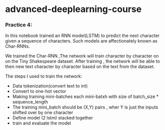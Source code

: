 # advanced-deeplearning-course


 ### Practice 4:

In this notebook trained an RNN model(LSTM) to predict the next character given a sequence of characters. Such models are affectionately known as Char-RNNs.

We trained the Char-RNN ,The network will train character by character on on the Tiny Shakespeare dataset. After training , the network will be able to then  new text character by character based on the text from the dataset.

The steps I used to train the network:

- Data tokenization(convert text to int)
- Convert to one-hot vector
- Making training mini-batches
each mini-batxh with size of batch_size * sequence_length
- The training mini_batch should be (X,Y) pairs , wher Y is just the inputs shifted over by one character
- Define model (2 lstm) stacked together
- train and evaluate the model
